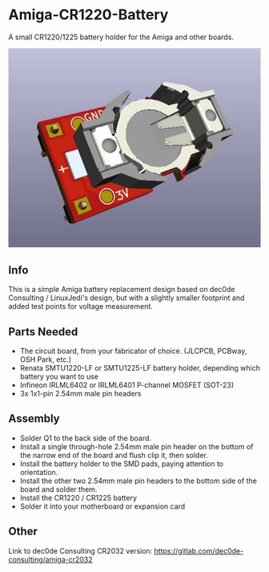 # Amiga-CR1220-Battery
A small CR1220/1225 battery holder for the Amiga and other boards.

![pic](pic.jpg)

## Info
This is a simple Amiga battery replacement design based on dec0de Consulting / LinuxJedi's design, but with a slightly smaller footprint and added test points for voltage measurement. 

## Parts Needed
* The circuit board, from your fabricator of choice. (JLCPCB, PCBway, OSH Park, etc.)
* Renata SMTU1220-LF or SMTU1225-LF battery holder, depending which battery you want to use
* Infineon IRLML6402 or IRLML6401 P-channel MOSFET (SOT-23)
* 3x 1x1-pin 2.54mm male pin headers

## Assembly
* Solder Q1 to the back side of the board.
* Install a single through-hole 2.54mm male pin header on the bottom of the narrow end of the board and flush clip it, then solder.
* Install the battery holder to the SMD pads, paying attention to orientation.
* Install the other two 2.54mm male pin headers to the bottom side of the board and solder them.
* Install the CR1220 / CR1225 battery
* Solder it into your motherboard or expansion card

## Other
Link to dec0de Consulting CR2032 version: https://gitlab.com/dec0de-consulting/amiga-cr2032

